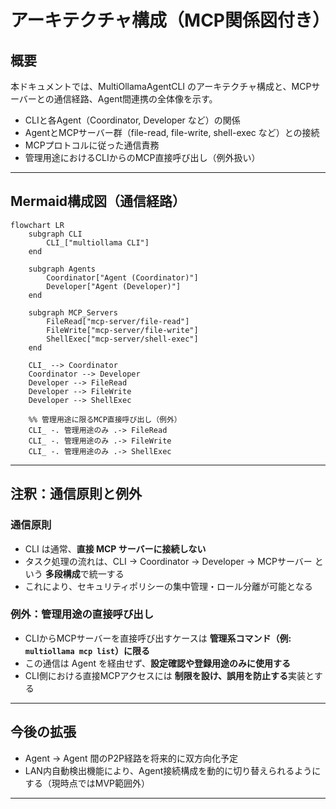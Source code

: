 # アーキテクチャ構成（MCP関係図付き）

## 概要

本ドキュメントでは、MultiOllamaAgentCLI のアーキテクチャ構成と、MCPサーバーとの通信経路、Agent間連携の全体像を示す。

- CLIと各Agent（Coordinator, Developer など）の関係
- AgentとMCPサーバー群（file-read, file-write, shell-exec など）との接続
- MCPプロトコルに従った通信責務
- 管理用途におけるCLIからのMCP直接呼び出し（例外扱い）

---

## Mermaid構成図（通信経路）

```mermaid
flowchart LR
    subgraph CLI
        CLI_["multiollama CLI"]
    end

    subgraph Agents
        Coordinator["Agent (Coordinator)"]
        Developer["Agent (Developer)"]
    end

    subgraph MCP_Servers
        FileRead["mcp-server/file-read"]
        FileWrite["mcp-server/file-write"]
        ShellExec["mcp-server/shell-exec"]
    end

    CLI_ --> Coordinator
    Coordinator --> Developer
    Developer --> FileRead
    Developer --> FileWrite
    Developer --> ShellExec

    %% 管理用途に限るMCP直接呼び出し（例外）
    CLI_ -. 管理用途のみ .-> FileRead
    CLI_ -. 管理用途のみ .-> FileWrite
    CLI_ -. 管理用途のみ .-> ShellExec
```

---

## 注釈：通信原則と例外

### 通信原則

* CLI は通常、**直接 MCP サーバーに接続しない**
* タスク処理の流れは、CLI → Coordinator → Developer → MCPサーバー という **多段構成**で統一する
* これにより、セキュリティポリシーの集中管理・ロール分離が可能となる

### 例外：管理用途の直接呼び出し

* CLIからMCPサーバーを直接呼び出すケースは **管理系コマンド（例: `multiollama mcp list`）に限る**
* この通信は Agent を経由せず、**設定確認や登録用途のみに使用する**
* CLI側における直接MCPアクセスには **制限を設け、誤用を防止する**実装とする

---

## 今後の拡張

* Agent → Agent 間のP2P経路を将来的に双方向化予定
* LAN内自動検出機能により、Agent接続構成を動的に切り替えられるようにする（現時点ではMVP範囲外）

---
